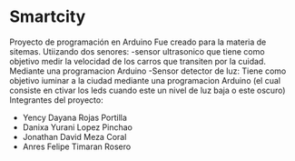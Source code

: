 # Smartcity
Proyecto de programación en Arduino
Fue creado para la materia de sitemas. Utiizando dos senores:
-sensor ultrasonico que tiene como objetivo medir la velocidad de los carros que transiten por la cuidad. Mediante una programacion Arduino
-Sensor detector de luz: Tiene como objetivo iuminar a la ciudad mediante una programacion Arduino (el cual consiste en ctivar los leds cuando este un nivel de luz baja o este oscuro)
Integrantes del proyecto:
- Yency Dayana Rojas Portilla
- Danixa Yurani Lopez Pinchao
- Jonathan David Meza Coral
- Anres Felipe Timaran Rosero
